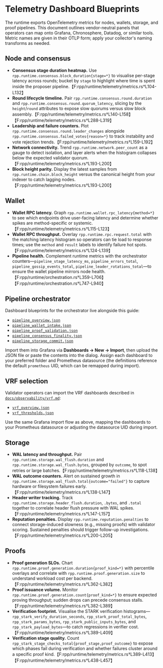 # Telemetry Dashboard Blueprints

The runtime exports OpenTelemetry metrics for nodes, wallets, storage, and proof
pipelines. This document outlines vendor-neutral panels that operators can map
onto Grafana, Chronosphere, Datadog, or similar tools. Metric names are given in
their OTLP form; apply your collector's naming transforms as needed.

## Node and consensus

- **Consensus stage duration heatmap.** Use
  `rpp.runtime.consensus.block_duration{stage=*}` to visualise per-stage latency
  across rounds; bucket by `stage` to highlight where time is spent inside the
  proposer pipeline.【F:rpp/runtime/telemetry/metrics.rs†L104-L132】
- **Round lifecycle timeline.** Pair `rpp.runtime.consensus.round.duration` and
  `rpp.runtime.consensus.round.quorum_latency`, slicing by the `height`/`round`
  attributes to expose slow quorums versus slow block assembly.【F:rpp/runtime/telemetry/metrics.rs†L140-L158】【F:rpp/runtime/telemetry/metrics.rs†L288-L319】
- **Leadership and failure counters.** Plot
  `rpp.runtime.consensus.round.leader_changes` alongside
  `rpp.runtime.consensus.failed_votes{reason=*}` to track instability and vote
  rejection trends.【F:rpp/runtime/telemetry/metrics.rs†L159-L192】
- **Network connectivity.** Trend `rpp.runtime.network.peer_count` as a gauge to
  detect isolation, and layer alerts when the histogram collapses below the
  expected validator quorum.【F:rpp/runtime/telemetry/metrics.rs†L193-L200】
- **Block height parity.** Display the latest samples from
  `rpp.runtime.chain.block_height` versus the canonical height from your indexer
  to catch lagging nodes.【F:rpp/runtime/telemetry/metrics.rs†L193-L200】

## Wallet

- **Wallet RPC latency.** Graph `rpp.runtime.wallet.rpc_latency{method=*}` to see
  which endpoints drive user-facing latency and determine whether spikes are
  method-specific or systemic.【F:rpp/runtime/telemetry/metrics.rs†L115-L123】
- **Wallet RPC throughput.** Overlay `rpp.runtime.rpc.request.total` with the
  matching latency histogram so operators can tie load to response times; use the
  `method` and `result` labels to identify failure hot spots.【F:rpp/runtime/telemetry/metrics.rs†L124-L139】
- **Pipeline health.** Complement runtime metrics with the orchestrator
  counters—`pipeline_stage_latency_ms`, `pipeline_errors_total`,
  `pipeline_gossip_events_total`, `pipeline_leader_rotations_total`—to ensure the
  wallet pipeline mirrors node health.【F:rpp/runtime/orchestration.rs†L359-L706】【F:rpp/runtime/orchestration.rs†L747-L940】

## Pipeline orchestrator

Dashboard blueprints for the orchestrator live alongside this guide:

- [`pipeline_overview.json`](./pipeline_overview.json)
- [`pipeline_wallet_intake.json`](./pipeline_wallet_intake.json)
- [`pipeline_proof_validation.json`](./pipeline_proof_validation.json)
- [`pipeline_consensus_finality.json`](./pipeline_consensus_finality.json)
- [`pipeline_storage_commit.json`](./pipeline_storage_commit.json)

Import them into Grafana via **Dashboards → New → Import**, then upload the JSON
file or paste the contents into the dialog. Assign each dashboard to your
preferred folder and Prometheus datasource (the definitions reference the
default `prometheus` UID, which can be remapped during import).

## VRF selection

Validator operators can import the VRF dashboards described in
[`docs/observability/vrf.md`](../observability/vrf.md):

- [`vrf_overview.json`](./vrf_overview.json)
- [`vrf_thresholds.json`](./vrf_thresholds.json)

Use the same Grafana import flow as above, mapping the dashboards to your
Prometheus datasource or adjusting the datasource UID during import.

## Storage

- **WAL latency and throughput.** Pair
  `rpp.runtime.storage.wal_flush.duration` and
  `rpp.runtime.storage.wal_flush.bytes`, grouped by `outcome`, to spot retries or
  large batches.【F:rpp/runtime/telemetry/metrics.rs†L118-L138】
- **WAL outcome counters.** Alert on sustained growth in
  `rpp.runtime.storage.wal_flush.total{outcome="failed"}` to capture hardware or
  filesystem failures early.【F:rpp/runtime/telemetry/metrics.rs†L138-L147】
- **Header writer tracking.** Track
  `rpp.runtime.storage.header_flush.duration`, `.bytes`, and `.total` together to
  correlate header flush pressure with WAL spikes.【F:rpp/runtime/telemetry/metrics.rs†L147-L157】
- **Reputation penalties.** Display `rpp.runtime.reputation.penalties` to connect
  storage-induced slowness (e.g., missing proofs) with validator scoring.
  Sustained penalties should trigger follow-up investigations.【F:rpp/runtime/telemetry/metrics.rs†L200-L205】

## Proofs

- **Proof generation SLOs.** Chart `rpp.runtime.proof.generation.duration{proof_kind=*}`
  with percentile overlays and correlate with `rpp.runtime.proof.generation.size`
  to understand workload cost per backend.【F:rpp/runtime/telemetry/metrics.rs†L362-L382】
- **Proof issuance volume.** Monitor
  `rpp.runtime.proof.generation.count{proof_kind=*}` to ensure expected proving
  throughput; sudden drops can precede consensus stalls.【F:rpp/runtime/telemetry/metrics.rs†L382-L389】
- **Verification footprint.** Visualise the STARK verification histograms—
  `rpp_stark_verify_duration_seconds`, `rpp_stark_proof_total_bytes`,
  `rpp_stark_params_bytes`, `rpp_stark_public_inputs_bytes`, and
  `rpp_stark_payload_bytes`—to catch regressions in verifier cost.【F:rpp/runtime/telemetry/metrics.rs†L389-L409】
- **Verification stage quality.** Count
  `rpp_stark_stage_checks_total{proof_stage,proof_outcome}` to expose which phases
  fail during verification and whether failures cluster around a specific proof
  kind.【F:rpp/runtime/telemetry/metrics.rs†L389-L413】【F:rpp/runtime/telemetry/metrics.rs†L438-L457】

